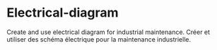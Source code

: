# Electrical-diagram
Create and use electrical diagram for industrial maintenance.
Créer et utiliser des schéma électrique pour la maintenance industrielle.
